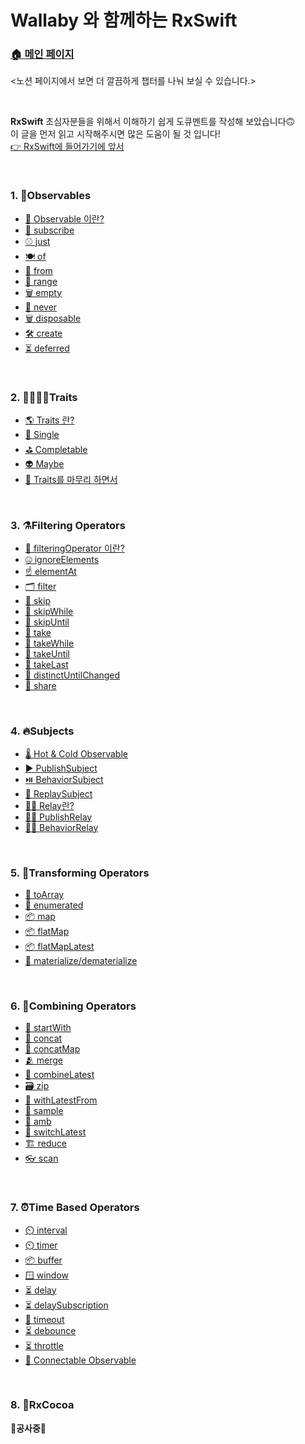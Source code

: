 # Wallaby 와 함께하는 RxSwift


### [🏠 메인 페이지](https://cautious-smash-7a0.notion.site/Wallaby-RxSwift-72194669a39a4557baa69c672268af38)<br/>

<노션 페이지에서 보면 더 깔끔하게 챕터를 나눠 보실 수 있습니다.>

<br/>

**RxSwift** 초심자분들을 위해서 이해하기 쉽게 도큐멘트를 작성해 보았습니다🙃<br/>
이 글을 먼저 읽고 시작해주시면 많은 도움이 될 것 입니다!<br/>
[👉 RxSwift에 들어가기에 앞서](https://www.notion.so/RxSwift-6e4b15f24ff04e25869a3f34849054a8)

<br/>

### 1. 👀Observables

- [🤔 Observable 이란?](https://www.notion.so/Observable-6f0ca4f4961d4a40b70ac66f229d2d57)
- [🧶 subscribe](https://www.notion.so/subscribe-c1e786fcaabc42259a0dad2125525f01)
- [⚾️ just](https://www.notion.so/just-e21ab9778c614671b00f7a6f5e2540b6)
- [🍽 of](https://www.notion.so/of-3694196cc07c475186a1991c5346f1d0)
- [🚃 from](https://www.notion.so/from-3519abca2cd14787b7358b307989d28e)
- [🔢 range](https://www.notion.so/range-f43af7b1d98a49b79f1b67df033951f2)
- [🗑 empty](https://www.notion.so/empty-5bee2dafea7c42ba82c444de82dfe811)
- [🚫 never](https://www.notion.so/never-eebe69fe9db6446ba52931fb8083b5d6)
- [🗑 disposable](https://www.notion.so/disposable-7fc852d2893b4895aea0a88a260257d2)
- [🛠 create](https://www.notion.so/create-2a0dc0dfcd2a4d3f9146f2937c3c12d3)
- [⏳ deferred](https://www.notion.so/deferred-94a2787657d449c9957d98a63afb9886)

<br/>

### 2. 👨‍👨‍👧‍👦Traits

- [🌎 Traits 란?](https://www.notion.so/Traits-753a4855501143b7a8d9cdaefbb1816e)
- [🙍 Single](https://www.notion.so/Single-921d697537eb4861ac024cb62b0d1621)
- [⛳ Completable](https://www.notion.so/Completable-5037b1b2ad7743008731ecbf228395a1)
- [👽 Maybe](https://www.notion.so/Maybe-d623c618510a419fbdba30c0e391eb49)
- [👋 Traits를 마무리 하면서](https://www.notion.so/Traits-1f404bb470f540cb99f25e2c93585c18)

<br/>

### 3. ⚗️Filtering Operators

- [🤔 filteringOperator 이란?](https://www.notion.so/filteringOperator-ce96b97821a74fe5a117777475432d75)
- [🤐 ignoreElements](https://www.notion.so/ignoreElements-bbaf1091a26447fe94c1cb9eec23f893)
- [☝️ elementAt](https://www.notion.so/elementAt-9ee836a4787d46d290b30e4d12a17a64)
- [🗂️ filter](https://www.notion.so/filter-3e775ebb4c5c4ba1b0f71e80d3a862c2)
- [🏃 skip](https://www.notion.so/skip-e72c369dbb29461e8f4b58e485dc66ca)
- [🏃 skipWhile](https://www.notion.so/skipWhile-9079e19468f9451c87360b32c4e8b152)
- [🏃 skipUntil](https://www.notion.so/skipUntil-55846026e1494f9abe66a9bcd3e7f1f0)
- [🤲 take](https://www.notion.so/take-71cc251e71564ee2b517453cbdaf0ca5)
- [🤲 takeWhile](https://www.notion.so/takeWhile-cf49992f384a454b9a6ce3ded7adcd84)
- [🤲 takeUntil](https://www.notion.so/takeUntil-8f5df8cfdff14f0799badb5f415730c8)
- [🤲 takeLast](https://www.notion.so/takeLast-93d174f7309d44fc8c94152fafcab6c5)
- [🍣 distinctUntilChanged](https://www.notion.so/distinctUntilChanged-fd8be94b790541efad9cca49adad0a0e)
- [🍕 share](https://www.notion.so/share-6d8d95559a2d4821871437c0130740de)

<br/>

### 4. 🔥Subjects

- [🌡️ Hot & Cold Observable](https://www.notion.so/Hot-Cold-Observable-a28377249879411188e229255e39c614)
- [▶️ PublishSubject](https://www.notion.so/PublishSubject-b8789047f27e4b3ebeb69b32dfc736c9)
- [⏯️ BehaviorSubject](https://www.notion.so/BehaviorSubject-a3ab38e952134b43ad4b2bdbcaa73fd4)
- [🔁 ReplaySubject](https://www.notion.so/ReplaySubject-8ac650a120ad4aa5837995606b354174)
- [🏃‍♂️ Relay란?](https://www.notion.so/Relay-42622c280b59449492e76f0b9b4934d1)
- [🏃‍♂️ PublishRelay](https://www.notion.so/PublishRelay-526b6b7739ff49d19f972db96164342c)
- [🏃‍♂️ BehaviorRelay](https://www.notion.so/BehaviorRelay-23c98598c58348d9b0cc422b5669de80)

<br/>

### 5. 🔁Transforming Operators

- [🚋 toArray](https://www.notion.so/toArray-39a15eb552274807b855671f0ed216ce)
- [🔖 enumerated](https://www.notion.so/enumerated-0eb00ed499db46eabe5e30e8905f4cbb)
- [📦 map](https://www.notion.so/map-41cce55a7c294e6fa1c777ad58b5e63f)
- [📦 flatMap](https://www.notion.so/flatMap-cab12f68efea486c9e3a7fd8c32d14a8)
- [📦 flatMapLatest](https://www.notion.so/flatMapLatest-c3f17f56ecb1472191b816771a109c71)
- [🐛 materialize/dematerialize](https://www.notion.so/materialize-dematerialize-0eab6203abd1463f9b635281b35dd643)

<br/>

### 6. 🧬Combining Operators

- [🏃 startWith](https://www.notion.so/startWith-030dfacac9824795a2cb2ca615bbb52d)
- [🚋 concat](https://www.notion.so/concat-6ba81eea1d9e4df7b90656edd086387b)
- [🚃 concatMap](https://www.notion.so/concatMap-7e1c1a3f370849c4b54e6aae6811d1ad)
- [🫂 merge](https://www.notion.so/merge-6a54194d8cd6483dbbc570f2fba15d0c)
- [🙏 combineLatest](https://www.notion.so/combineLatest-fd9843d271174542ba1e10468c97ffb4)
- [🗃️ zip](https://www.notion.so/zip-399c72f07dd54fb28ba0662297c207dd)
- [🔫 withLatestFrom](https://www.notion.so/withLatestFrom-d5c364ce2da0494a98f910de7433cd7f)
- [🧪 sample](https://www.notion.so/sample-e273a81433be4de68fc94b1adfc8a44b)
- [🥇 amb](https://www.notion.so/amb-745ff2e0856d4de8b57e200de91f4f04)
- [🔀 switchLatest](https://www.notion.so/switchLatest-6bbf72f8f789465bb06891ef1cfc3af5)
- [🏗️ reduce](https://www.notion.so/reduce-df09f6b3bea34d34bc90df818804518d)
- [👓 scan](https://www.notion.so/scan-1e216b2831f74369b6c181fad8f58142)

<br/>

### 7. ⏰Time Based Operators

- [⏲️ interval](https://www.notion.so/interval-81d12b35a3e2453ebb30078bf66115c9)
- [⏲️ timer](https://www.notion.so/timer-17e88c65bd9c4d80a602291c5b7e9586)
- [📦 buffer](https://www.notion.so/buffer-c55279c7a46c4c3eab288abc48a5ae37)
- [🪟 window](https://www.notion.so/window-f93fcacf0ab7475fbc5337034dcec922)
- [⏳ delay](https://www.notion.so/delay-cd14148dc69f4cb6acdcc081d6255572)
- [⏳ delaySubscription](https://www.notion.so/delaySubscription-21bc54622a164056afec482f246ee1a7)
- [🏁 timeout](https://www.notion.so/timeout-1082d826a5d24387ac4a534d778f2b7b)
- [⏳ debounce](https://www.notion.so/debounce-a7fea2c8fa4446d79dbd9c9b7b05a232)
- [⏳ throttle](https://www.notion.so/throttle-eb119878899c4187b11c91c3a2c99015)
- [🔗 Connectable Observable](https://www.notion.so/Connectable-Observable-1975f556632b4e32b209d7a6d0ba68df)

<br/>

### 8. 🥥RxCocoa

**🚧공사중🚧**



